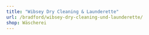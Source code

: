 ```yaml
---
title: "Wibsey Dry Cleaning & Launderette"
url: /bradford/wibsey-dry-cleaning-und-launderette/
shop: Wäscherei
---
```


